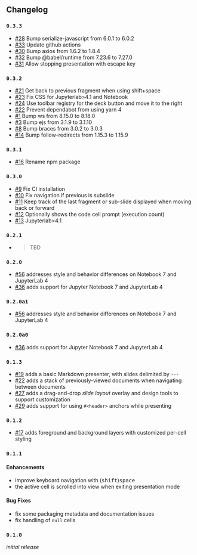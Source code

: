 ## Changelog

### `0.3.3`

- [#28](https://github.com/jupyterlab-contrib/jupyterlab-slideshow/pull/28) Bump serialize-javascript from 6.0.1 to 6.0.2
- [#33](https://github.com/jupyterlab-contrib/jupyterlab-slideshow/pull/33) Update github actions
- [#30](https://github.com/jupyterlab-contrib/jupyterlab-slideshow/pull/30) Bump axios from 1.6.2 to 1.8.4
- [#32](https://github.com/jupyterlab-contrib/jupyterlab-slideshow/pull/32) Bump @babel/runtime from 7.23.6 to 7.27.0
- [#31](https://github.com/jupyterlab-contrib/jupyterlab-slideshow/pull/31) Allow stopping presentation with escape key

### `0.3.2`

- [#21](https://github.com/jupyterlab-contrib/jupyterlab-slideshow/pull/21) Get back to previous fragment when using shift+space
- [#23](https://github.com/jupyterlab-contrib/jupyterlab-slideshow/pull/23) Fix CSS for Jupyterlab>4.1 and Notebook
- [#24](https://github.com/jupyterlab-contrib/jupyterlab-slideshow/pull/24) Use toolbar registry for the deck button and move it to the right
- [#22](https://github.com/jupyterlab-contrib/jupyterlab-slideshow/pull/22) Prevent dependabot from using yarn 4
- [#1](https://github.com/jupyterlab-contrib/jupyterlab-slideshow/pull/1) Bump ws from 8.15.0 to 8.18.0
- [#3](https://github.com/jupyterlab-contrib/jupyterlab-slideshow/pull/3) Bump ejs from 3.1.9 to 3.1.10
- [#8](https://github.com/jupyterlab-contrib/jupyterlab-slideshow/pull/8) Bump braces from 3.0.2 to 3.0.3
- [#14](https://github.com/jupyterlab-contrib/jupyterlab-slideshow/pull/14) Bump follow-redirects from 1.15.3 to 1.15.9

### `0.3.1`

- [#16](https://github.com/jupyterlab-contrib/jupyterlab-slideshow/pull/16) Rename npm package

### `0.3.0`

- [#9](https://github.com/jupyterlab-contrib/jupyterlab-slideshow/pull/9) Fix CI installation
- [#10](https://github.com/jupyterlab-contrib/jupyterlab-slideshow/pull/10) Fix navigation if previous is subslide
- [#11](https://github.com/jupyterlab-contrib/jupyterlab-slideshow/pull/11) Keep track of the last fragment or sub-slide displayed when moving back or forward
- [#12](https://github.com/jupyterlab-contrib/jupyterlab-slideshow/pull/12) Optionally shows the code cell prompt (execution count)
- [#13](https://github.com/jupyterlab-contrib/jupyterlab-slideshow/pull/13) Jupyterlab>4.1

### `0.2.1`

- > TBD

### `0.2.0`

- [#56] addresses style and behavior differences on Notebook 7 and JupyterLab 4
- [#36] adds support for Jupyter Notebook 7 and JupyterLab 4

### `0.2.0a1`

- [#56] addresses style and behavior differences on Notebook 7 and JupyterLab 4

[#56]: https://github.com/deathbeds/jupyterlab-deck/issues/56

### `0.2.0a0`

- [#36] adds support for Jupyter Notebook 7 and JupyterLab 4

[#36]: https://github.com/deathbeds/jupyterlab-deck/issues/36

### `0.1.3`

- [#19] adds a basic Markdown presenter, with slides delimited by `---`
- [#22] adds a stack of previously-viewed documents when navigating between documents
- [#27] adds a drag-and-drop _slide layout_ overlay and design tools to support
  customization
- [#29] adds support for using `#<header>` anchors while presenting

[#19]: https://github.com/deathbeds/jupyterlab-deck/issues/19
[#22]: https://github.com/deathbeds/jupyterlab-deck/issues/22
[#27]: https://github.com/deathbeds/jupyterlab-deck/issues/27
[#29]: https://github.com/deathbeds/jupyterlab-deck/issues/29

### `0.1.2`

- [#17] adds foreground and background layers with customized per-cell styling

[#17]: https://github.com/deathbeds/jupyterlab-deck/issues/15

### `0.1.1`

#### Enhancements

- improve keyboard navigation with (<kbd>shift</kbd>)<kbd>space</kbd>
- the active cell is scrolled into view when exiting presentation mode

#### Bug Fixes

- fix some packaging metadata and documentation issues
- fix handling of `null` cells

### `0.1.0`

_initial release_
